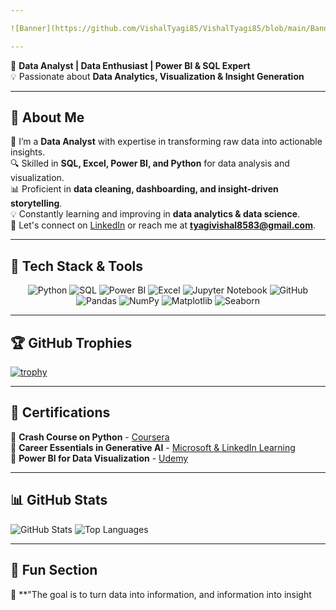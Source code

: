 ```yaml
---

![Banner](https://github.com/VishalTyagi85/VishalTyagi85/blob/main/Banner.jpg?raw=true)

---
```

 
🎯 **Data Analyst | Data Enthusiast | Power BI & SQL Expert**  
💡 Passionate about **Data Analytics, Visualization & Insight Generation**

---

## 📌 About Me  
🎯 I’m a **Data Analyst** with expertise in transforming raw data into actionable insights.  
🔍 Skilled in **SQL, Excel, Power BI, and Python** for data analysis and visualization.  
📊 Proficient in **data cleaning, dashboarding, and insight-driven storytelling**.  
💡 Constantly learning and improving in **data analytics & data science**.  
📩 Let's connect on [LinkedIn](https://www.linkedin.com/in/vishal-tyagi00) or reach me at **tyagivishal8583@gmail.com**.  

---

## 🚀 Tech Stack & Tools  
<p align="center">
  <img src="https://img.shields.io/badge/Python-3776AB?style=flat-square&logo=python&logoColor=white" alt="Python" />
  <img src="https://img.shields.io/badge/SQL-4479A1?style=flat-square&logo=postgresql&logoColor=white" alt="SQL" />
  <img src="https://img.shields.io/badge/PowerBI-F2C811?style=flat-square&logo=powerbi&logoColor=black" alt="Power BI" />
  <img src="https://img.shields.io/badge/Excel-217346?style=flat-square&logo=microsoft-excel&logoColor=white" alt="Excel" />
  <img src="https://img.shields.io/badge/Jupyter-F37626?style=flat-square&logo=jupyter&logoColor=white" alt="Jupyter Notebook" />
  <img src="https://img.shields.io/badge/GitHub-181717?style=flat-square&logo=github&logoColor=white" alt="GitHub" />
  <img src="https://img.shields.io/badge/Pandas-150458?style=flat-square&logo=pandas&logoColor=white" alt="Pandas" />
  <img src="https://img.shields.io/badge/NumPy-013243?style=flat-square&logo=numpy&logoColor=white" alt="NumPy" />
  <img src="https://img.shields.io/badge/Matplotlib-306998?style=flat-square&logo=python&logoColor=white" alt="Matplotlib" />
  <img src="https://img.shields.io/badge/Seaborn-2E4053?style=flat-square&logo=python&logoColor=white" alt="Seaborn" />
</p>

---

## 🏆 GitHub Trophies  
[![trophy](https://github-profile-trophy.vercel.app/?username=VishalTyagi85&theme=onedark&no-frame=true&margin-w=15&margin-h=15)](https://github.com/ryo-ma/github-profile-trophy)

---

## 📜 Certifications  
📌 **Crash Course on Python** - [Coursera](https://www.coursera.org/account/accomplishments/records/9846PSAGEGCA)  
📌 **Career Essentials in Generative AI** - [Microsoft & LinkedIn Learning](https://www.linkedin.com/learning/certificates/aacadac7495ff733b436357eb884fd528de04f4111288f56b3a3356127b1bcce)  
📌 **Power BI for Data Visualization** - [Udemy](https://www.udemy.com/certificate/UC-a38eba82-8f0f-4f42-a8f0-8a7fe04601f8/)  

---

## 📊 GitHub Stats  
![GitHub Stats](https://github-readme-stats.vercel.app/api?username=VishalTyagi85&show_icons=true&theme=tokyonight&include_all_commits=true&count_private=true&hide=issues)
![Top Languages](https://github-readme-stats-git-masterrstaa-rickstaa.vercel.app/api/top-langs/?username=VishalTyagi85&layout=compact&theme=tokyonight&hide=html,css,javascript)  

---

## 🎨 Fun Section  
📢 **"The goal is to turn data into information, and information into insight

